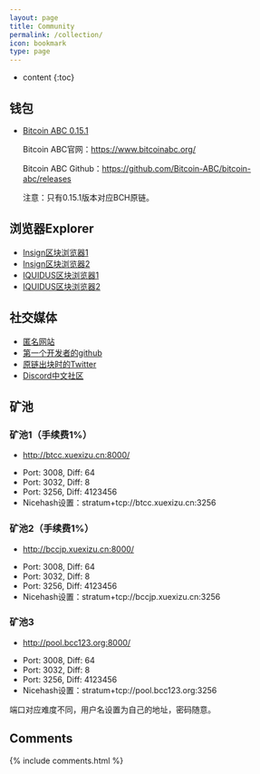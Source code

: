 ```yaml
---
layout: page
title: Community
permalink: /collection/
icon: bookmark
type: page
---
```


* content
{:toc}

## 钱包

* [Bitcoin ABC 0.15.1](https://download.bitcoinabc.org/0.15.1/)

    Bitcoin ABC官网：https://www.bitcoinabc.org/
    
    Bitcoin ABC Github：https://github.com/Bitcoin-ABC/bitcoin-abc/releases
    
	注意：只有0.15.1版本对应BCH原链。

## 浏览器Explorer

* [Insign区块浏览器1](https://oldbcl.truevisionofsatoshi.com)
* [Insign区块浏览器2](http://insight.bcc123.org:3001/)
* [IQUIDUS区块浏览器1](http://explorer.bcc123.org:9000/)
* [IQUIDUS区块浏览器2](http://insight.bcc123.org:8888/)




## 社交媒体

* [匿名网站](http://bitcoinclashic.org/)
* [第一个开发者的github](https://github.com/Bitcoin-Clashic)
* [原链出块时的Twitter](https://twitter.com/BitcoinClashic)
* [Discord中文社区](https://discord.gg/gZSjSax)

## 矿池

### 矿池1（手续费1%）
* http://btcc.xuexizu.cn:8000/
- Port: 3008, Diff: 64
- Port: 3032, Diff: 8
- Port: 3256, Diff: 4123456
- Nicehash设置：stratum+tcp://btcc.xuexizu.cn:3256

### 矿池2（手续费1%）
* http://bccjp.xuexizu.cn:8000/
- Port: 3008, Diff: 64
- Port: 3032, Diff: 8
- Port: 3256, Diff: 4123456
- Nicehash设置：stratum+tcp://bccjp.xuexizu.cn:3256

### 矿池3
* http://pool.bcc123.org:8000/
- Port: 3008, Diff: 64
- Port: 3032, Diff: 8
- Port: 3256, Diff: 4123456
- Nicehash设置：stratum+tcp://pool.bcc123.org:3256


端口对应难度不同，用户名设置为自己的地址，密码随意。


## Comments

{% include comments.html %}
